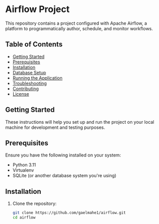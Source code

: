 # Airflow Project

This repository contains a project configured with Apache Airflow, a platform to programmatically author, schedule, and monitor workflows.

## Table of Contents

- [Getting Started](#getting-started)
- [Prerequisites](#prerequisites)
- [Installation](#installation)
- [Database Setup](#database-setup)
- [Running the Application](#running-the-application)
- [Troubleshooting](#troubleshooting)
- [Contributing](#contributing)
- [License](#license)

## Getting Started

These instructions will help you set up and run the project on your local machine for development and testing purposes.

## Prerequisites

Ensure you have the following installed on your system:

- Python 3.11
- Virtualenv
- SQLite (or another database system you're using)

## Installation

1. Clone the repository:
   ```bash
   git clone https://github.com/gaelmahe1/airflow.git
   cd airflow
